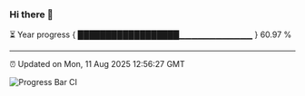 ### Hi there 👋

⏳ Year progress { ██████████████████▁▁▁▁▁▁▁▁▁▁▁▁ } 60.97 %

---

⏰ Updated on Mon, 11 Aug 2025 12:56:27 GMT

![Progress Bar CI](https://github.com/ZhaoGui/ZhaoGui/workflows/Progress%20Bar%20CI/badge.svg)
